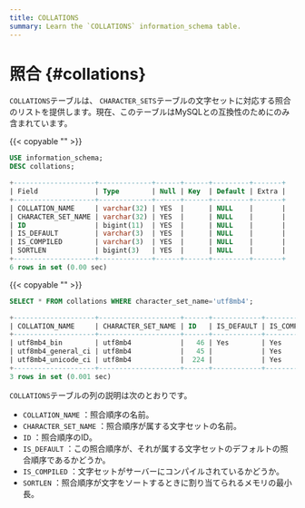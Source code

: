 ```yaml
---
title: COLLATIONS
summary: Learn the `COLLATIONS` information_schema table.
---
```


# 照合 {#collations}

`COLLATIONS`テーブルは、 `CHARACTER_SETS`テーブルの文字セットに対応する照合のリストを提供します。現在、このテーブルはMySQLとの互換性のためにのみ含まれています。

{{< copyable "" >}}

```sql
USE information_schema;
DESC collations;
```

```sql
+--------------------+-------------+------+------+---------+-------+
| Field              | Type        | Null | Key  | Default | Extra |
+--------------------+-------------+------+------+---------+-------+
| COLLATION_NAME     | varchar(32) | YES  |      | NULL    |       |
| CHARACTER_SET_NAME | varchar(32) | YES  |      | NULL    |       |
| ID                 | bigint(11)  | YES  |      | NULL    |       |
| IS_DEFAULT         | varchar(3)  | YES  |      | NULL    |       |
| IS_COMPILED        | varchar(3)  | YES  |      | NULL    |       |
| SORTLEN            | bigint(3)   | YES  |      | NULL    |       |
+--------------------+-------------+------+------+---------+-------+
6 rows in set (0.00 sec)
```

{{< copyable "" >}}

```sql
SELECT * FROM collations WHERE character_set_name='utf8mb4';
```

```sql
+--------------------+--------------------+------+------------+-------------+---------+
| COLLATION_NAME     | CHARACTER_SET_NAME | ID   | IS_DEFAULT | IS_COMPILED | SORTLEN |
+--------------------+--------------------+------+------------+-------------+---------+
| utf8mb4_bin        | utf8mb4            |   46 | Yes        | Yes         |       1 |
| utf8mb4_general_ci | utf8mb4            |   45 |            | Yes         |       1 |
| utf8mb4_unicode_ci | utf8mb4            |  224 |            | Yes         |       1 |
+--------------------+--------------------+------+------------+-------------+---------+
3 rows in set (0.001 sec)
```

`COLLATIONS`テーブルの列の説明は次のとおりです。

-   `COLLATION_NAME` ：照合順序の名前。
-   `CHARACTER_SET_NAME` ：照合順序が属する文字セットの名前。
-   `ID` ：照合順序のID。
-   `IS_DEFAULT` ：この照合順序が、それが属する文字セットのデフォルトの照合順序であるかどうか。
-   `IS_COMPILED` ：文字セットがサーバーにコンパイルされているかどうか。
-   `SORTLEN` ：照合順序が文字をソートするときに割り当てられるメモリの最小長。
